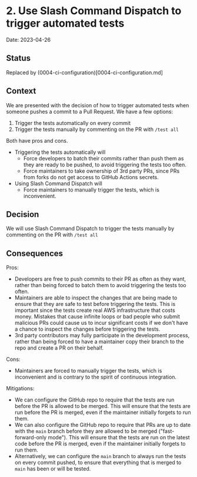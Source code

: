 # 2. Use Slash Command Dispatch to trigger automated tests

Date: 2023-04-26

## Status

Replaced by (0004-ci-configuration)[0004-ci-configuration.md]

## Context

We are presented with the decision of how to trigger automated tests when someone pushes a commit to a Pull Request. We have a few options:

1. Trigger the tests automatically on every commit
2. Trigger the tests manually by commenting on the PR with `/test all`

Both have pros and cons.

- Triggering the tests automatically will
  - Force developers to batch their commits rather than push them as they are ready to be pushed, to avoid triggering the tests too often.
  - Force maintainers to take ownership of 3rd party PRs, since PRs from forks do not get access to GitHub Actions secrets.
- Using Slash Command Dispatch will
  - Force maintainers to manually trigger the tests, which is inconvenient.

## Decision

We will use Slash Command Dispatch to trigger the tests manually by commenting on the PR with `/test all`

## Consequences

Pros:
- Developers are free to push commits to their PR as often as they want, rather than being forced to batch them to avoid triggering the tests too often.
- Maintainers are able to inspect the changes that are being made to ensure that they are safe to test before triggering the tests. This is important since the tests create real AWS infrastructure that costs money. Mistakes that cause infinite loops or bad people who submit malicious PRs could cause us to incur significant costs if we don't have a chance to inspect the changes before triggering the tests.
- 3rd party contributors may fully participate in the development process, rather than being forced to have a maintainer copy their branch to the repo and create a PR on their behalf.

Cons:
- Maintainers are forced to manually trigger the tests, which is inconvenient and is contrary to the spirit of continuous integration.

Mitigations:
- We can configure the GitHub repo to require that the tests are run before the PR is allowed to be merged. This will ensure that the tests are run before the PR is merged, even if the maintainer initially forgets to run them.
- We can also configure the GitHub repo to require that PRs are up to date with the `main` branch before they are allowed to be merged ("fast-forward-only mode"). This will ensure that the tests are run on the latest code before the PR is merged, even if the maintainer initially forgets to run them.
- Alternatively, we can configure the `main` branch to always run the tests on every commit pushed, to ensure that everything that is merged to `main` has been or will be tested.
